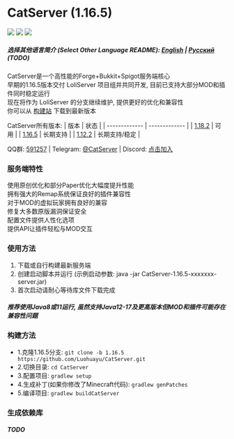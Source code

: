# CatServer (1.16.5)
![](https://img.shields.io/badge/Minecraft-1.16.5-brightgreen.svg?colorB=469C00)
![](https://img.shields.io/badge/Forge-36.2.33-brightgreen.svg?colorB=469C00)
![](https://img.shields.io/badge/Spigot-1.16.5-brightgreen.svg?colorB=469C00)

##### 选择其他语言简介 (Select Other Language README): [English](README_EN.md) | [Русский](README_RU.md) (TODO)

CatServer是一个高性能的Forge+Bukkit+Spigot服务端核心<br>
早期的1.16.5版本交付 LoliServer 项目组并共同开发, 目前已支持大部分MOD和插件同时稳定运行<br>
现在将作为 LoliServer 的分支继续维护, 提供更好的优化和兼容性<br>
你可以从 [构建站](https://jenkins.rbqcloud.cn:30011/job/CatServer-1.16.5/lastSuccessfulBuild/) 下载到最新版本<br>

CatServer所有版本:
|     版本      |     状态      |
| ------------- | ------------- |
| [1.18.2](https://github.com/Luohuayu/CatServer/tree/1.18.2)  |  可用           |
| [1.16.5](https://github.com/Luohuayu/CatServer/tree/1.16.5)  |  长期支持       |
| [1.12.2](https://github.com/Luohuayu/CatServer/tree/1.12.2)  |  长期支持/稳定  |

QQ群: [591257](https://jq.qq.com/?_wv=1027&k=5B5aKkW) | Telegram: [@CatServer](https://t.me/CatServer) | Discord: [点击加入](https://discord.gg/wvBJN4d)

### 服务端特性
使用原创优化和部分Paper优化大幅度提升性能<br>
拥有强大的Remap系统保证良好的插件兼容性<br>
对于MOD的虚拟玩家拥有良好的兼容<br>
修复大多数原版漏洞保证安全<br>
配置文件提供人性化选项<br>
提供API让插件轻松与MOD交互<br>

### 使用方法
1. 下载或自行构建最新服务端
2. 创建启动脚本并运行 (示例启动参数: java -jar CatServer-1.16.5-xxxxxxx-server.jar)
3. 首次启动请耐心等待库文件下载完成

##### 推荐使用Java8或11运行, 虽然支持Java12-17及更高版本但MOD和插件可能存在兼容性问题

### 构建方法
- 1.克隆1.16.5分支: `git clone -b 1.16.5 https://github.com/Luohuayu/CatServer.git`
- 2.切换目录: `cd CatServer`
- 3.配置项目: `gradlew setup`
- 4.生成补丁(如果你修改了Minecraft代码): `gradlew genPatches`
- 5.编译项目: `gradlew buildCatServer`

### 生成依赖库
##### TODO
